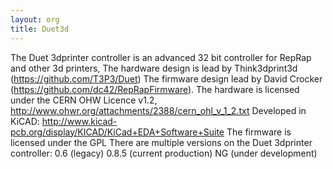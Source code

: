 ```yaml
---
layout: org
title: Duet3d
---
```

The Duet 3dprinter controller is an advanced 32 bit controller for RepRap and other 3d printers,
The hardware design is lead by Think3dprint3d (https://github.com/T3P3/Duet)
The firmware design lead by David Crocker (https://github.com/dc42/RepRapFirmware).
The hardware is licensed under the CERN OHW Licence v1.2, 
http://www.ohwr.org/attachments/2388/cern_ohl_v_1_2.txt
Developed in KiCAD: http://www.kicad-pcb.org/display/KICAD/KiCad+EDA+Software+Suite
The firmware is licensed under the GPL
There are multiple versions on the Duet 3dprinter controller:
0.6 (legacy)
0.8.5 (current production)
NG (under development)
